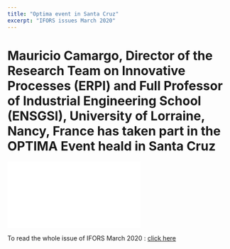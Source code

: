 ```yaml
---
title: "Optima event in Santa Cruz"
excerpt: "IFORS issues March 2020"
---
```



# Mauricio Camargo, Director of the Research Team on Innovative Processes (ERPI) and Full Professor of Industrial Engineering School (ENSGSI), University of Lorraine, Nancy, France has taken part in the OPTIMA Event heald in Santa Cruz 


![Article](/assets/images/post/ifors.pdf)


To read the whole issue of IFORS March 2020 : [click here](https://www.ifors.org/march-2020-issue/)